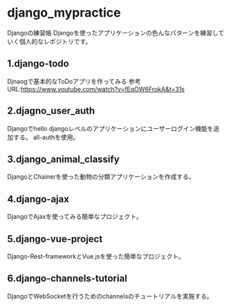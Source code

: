 # django_mypractice

Djangoの練習帳
Djangoを使ったアプリケーションの色んなパターンを練習していく個人的なレポジトリです。

## 1.django-todo

Djnaogで基本的なToDoアプリを作ってみる
参考URL:https://www.youtube.com/watch?v=fEqOW6FrokA&t=31s

## 2.djagno_user_auth

Djangoでhello djangoレベルのアプリケーションにユーザーログイン機能を追加する。
all-authを使用。

## 3.django_animal_classify

DjangoとChainerを使った動物の分類アプリケーションを作成する。

## 4.django-ajax

DjangoでAjaxを使ってみる簡単なプロジェクト。

## 5.django-vue-project

Django-Rest-frameworkとVue.jsを使った簡単なプロジェクト。

## 6.django-channels-tutorial

DjangoでWebSocketを行うためのchannelsのチュートリアルを実施する。

